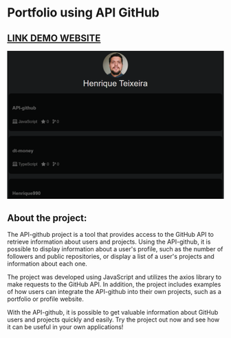 # Portfolio using API GitHub

## [LINK DEMO WEBSITE](https://henrique990.github.io/API-github/)
![Alt text](img/print-api.png)

## About the project:

<p>The API-github project is a tool that provides access to the GitHub API to retrieve information about users and projects. Using the API-github, it is possible to display information about a user's profile, such as the number of followers and public repositories, or display a list of a user's projects and information about each one.

The project was developed using JavaScript and utilizes the axios library to make requests to the GitHub API. In addition, the project includes examples of how users can integrate the API-github into their own projects, such as a portfolio or profile website.

With the API-github, it is possible to get valuable information about GitHub users and projects quickly and easily. Try the project out now and see how it can be useful in your own applications!</p>
